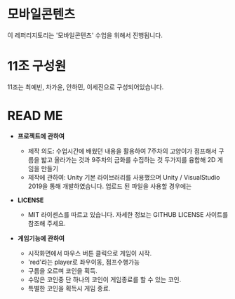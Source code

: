 # 모바일콘텐츠

이 레퍼리지토리는 '모바일콘텐츠' 수업을 위해서 진행됩니다.

# 11조 구성원

11조는 최예빈, 차가윤, 안하민, 이세진으로 구성되어있습니다.

# READ ME

- **프로젝트에 관하여**
   - 제작 의도: 수업시간에 배웠던 내용을 활용하여 7주차의 고양이가 점프해서 구름을 밟고 올라가는 것과 9주차의 금화를 수집하는 것 두가지를 융합해 2D 게임을 만들기
   - 제작에 관하여: Unity 기본 라이브러리를 사용했으며 Unity / VisualStudio 2019을 통해 개발하였습니다. 업로드 된 파일을 사용할 경우에는 

- **LICENSE**
  - MIT 라이센스를 따르고 있습니다. 자세한 정보는 GITHUB LICENSE 사이트를 참조해 주세요.

- **게임기능에 관하여**
  - 시작화면에서 마우스 버튼 클릭으로 게임이 시작.
  - 'red'라는 player로 좌우이동, 점프수행가능
  - 구름을 오르며 코인을 획득.
  - 수많은 코인중 단 하나의 코인이 게임종료를 할 수 있는 코인.
  - 특별한 코인을 획득시 게임 종료. 

